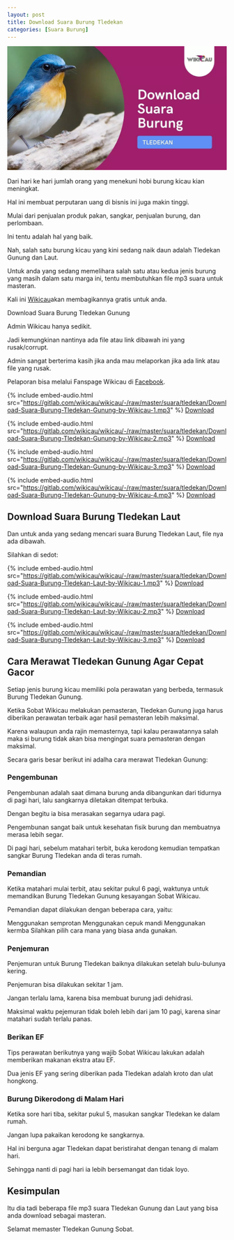 ```yaml
---
layout: post
title: Download Suara Burung Tledekan
categories: [Suara Burung]
---
```


![Download Suara Burung Tledekan](/images/suara-burung-tledekan.webp)

Dari hari ke hari jumlah orang yang menekuni hobi burung kicau kian meningkat.

Hal ini membuat perputaran uang di bisnis ini juga makin tinggi.

Mulai dari penjualan produk pakan, sangkar, penjualan burung, dan perlombaan.

Ini tentu adalah hal yang baik.

Nah, salah satu burung kicau yang kini sedang naik daun adalah Tledekan Gunung dan Laut.

Untuk anda yang sedang memelihara salah satu atau kedua jenis burung yang masih dalam satu marga ini, tentu membutuhkan file mp3 suara untuk masteran.

Kali ini [Wikicau](https://wikicau.com/)akan membagikannya gratis untuk anda.

Download Suara Burung Tledekan Gunung

Admin Wikicau hanya sedikit.

Jadi kemungkinan nantinya ada file atau link dibawah ini yang rusak/corrupt.

Admin sangat berterima kasih jika anda mau melaporkan jika ada link atau file yang rusak.

Pelaporan bisa melalui Fanspage Wikicau di [Facebook](https://facebook.com/wikicau).

{% include embed-audio.html src="https://gitlab.com/wikicau/wikicau/-/raw/master/suara/tledekan/Download-Suara-Burung-Tledekan-Gunung-by-Wikicau-1.mp3" %}
[Download](https://bit.ly/2LeI307)

{% include embed-audio.html src="https://gitlab.com/wikicau/wikicau/-/raw/master/suara/tledekan/Download-Suara-Burung-Tledekan-Gunung-by-Wikicau-2.mp3" %}
[Download](https://bit.ly/31MiM2S)

{% include embed-audio.html src="https://gitlab.com/wikicau/wikicau/-/raw/master/suara/tledekan/Download-Suara-Burung-Tledekan-Gunung-by-Wikicau-3.mp3" %}
[Download](https://bit.ly/2Rupfe1)

{% include embed-audio.html src="https://gitlab.com/wikicau/wikicau/-/raw/master/suara/tledekan/Download-Suara-Burung-Tledekan-Gunung-by-Wikicau-4.mp3" %}
[Download](https://bit.ly/2FqKHvP)

## Download Suara Burung Tledekan Laut

Dan untuk anda yang sedang mencari suara Burung Tledekan Laut, file nya ada dibawah.

Silahkan di sedot:

{% include embed-audio.html src="https://gitlab.com/wikicau/wikicau/-/raw/master/suara/tledekan/Download-Suara-Burung-Tledekan-Laut-by-Wikicau-1.mp3" %}
[Download](https://bit.ly/2Jckh2b)

{% include embed-audio.html src="https://gitlab.com/wikicau/wikicau/-/raw/master/suara/tledekan/Download-Suara-Burung-Tledekan-Laut-by-Wikicau-2.mp3" %}
[Download](https://bit.ly/2RwEXpk)

{% include embed-audio.html src="https://gitlab.com/wikicau/wikicau/-/raw/master/suara/tledekan/Download-Suara-Burung-Tledekan-Laut-by-Wikicau-3.mp3" %}
[Download](https://bit.ly/2WSHCuh)

## Cara Merawat Tledekan Gunung Agar Cepat Gacor

Setiap jenis burung kicau memiliki pola perawatan yang berbeda, termasuk Burung Tledekan Gunung.

Ketika Sobat Wikicau melakukan pemasteran, Tledekan Gunung juga harus diberikan perawatan terbaik agar hasil pemasteran lebih maksimal.

Karena walaupun anda rajin memasternya, tapi kalau perawatannya salah maka si burung tidak akan bisa mengingat suara pemasteran dengan maksimal.

Secara garis besar berikut ini adalha cara merawat Tledekan Gunung:

### Pengembunan

Pengembunan adalah saat dimana burung anda dibangunkan dari tidurnya di pagi hari, lalu sangkarnya diletakan ditempat terbuka.

Dengan begitu ia bisa merasakan segarnya udara pagi.

Pengembunan sangat baik untuk kesehatan fisik burung dan membuatnya merasa lebih segar.

Di pagi hari, sebelum matahari terbit, buka kerodong kemudian tempatkan sangkar Burung Tledekan anda di teras rumah.

### Pemandian

Ketika matahari mulai terbit, atau sekitar pukul 6 pagi, waktunya untuk memandikan Burung Tledekan Gunung kesayangan Sobat Wikicau.

Pemandian dapat dilakukan dengan beberapa cara, yaitu:

Menggunakan semprotan
Menggunakan cepuk mandi
Menggunakan kermba
Silahkan pilih cara mana yang biasa anda gunakan.

### Penjemuran

Penjemuran untuk Burung Tledekan baiknya dilakukan setelah bulu-bulunya kering.

Penjemuran bisa dilakukan sekitar 1 jam.

Jangan terlalu lama, karena bisa membuat burung jadi dehidrasi.

Maksimal waktu pejemuran tidak boleh lebih dari jam 10 pagi, karena sinar matahari sudah terlalu panas.

### Berikan EF

Tips perawatan berikutnya yang wajib Sobat Wikicau lakukan adalah memberikan makanan ekstra atau EF.

Dua jenis EF yang sering diberikan pada Tledekan adalah kroto dan ulat hongkong.

### Burung Dikerodong di Malam Hari

Ketika sore hari tiba, sekitar pukul 5, masukan sangkar Tledekan ke dalam rumah.

Jangan lupa pakaikan kerodong ke sangkarnya.

Hal ini berguna agar Tledekan dapat beristirahat dengan tenang di malam hari.

Sehingga nanti di pagi hari ia lebih bersemangat dan tidak loyo.

## Kesimpulan

Itu dia tadi beberapa file mp3 suara Tledekan Gunung dan Laut yang bisa anda download sebagai masteran.

Selamat memaster Tledekan Gunung Sobat.